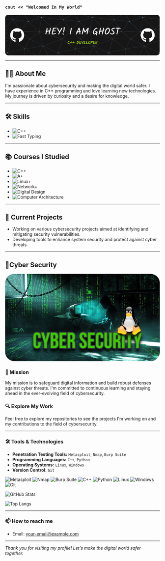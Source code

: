 
### `cout << "Welcomed In My World"`
![Header](./github-header-image.png)

---


## 🕵️‍♂️ About Me

I'm passionate about cybersecurity and making the digital world safer. I have experience in C++ programming and love learning new technologies. My journey is driven by curiosity and a desire for knowledge.

---

## 🛠️ Skills

- ![C++](https://img.shields.io/badge/C%2B%2B-50%25-blue)
- ![Fast Typing](https://img.shields.io/badge/Fast%20Typing-15%20words%20in%2013%20seconds-red)

---

## 📚 Courses I Studied

- ![C++](https://img.shields.io/badge/C%2B%2B-Done-brightgreen)
- ![A+](https://img.shields.io/badge/A%2B-Soon-orange)
- ![Linux+](https://img.shields.io/badge/Linux%2B-Soon-orange)
- ![Network+](https://img.shields.io/badge/Network%2B-Soon-orange)
- ![Digital Design](https://img.shields.io/badge/Digital_Design-Soon-orange)
- ![Computer Architecture](https://img.shields.io/badge/Computer_Architecture-Soon-orange)

---

## 💼 Current Projects

- Working on various cybersecurity projects aimed at identifying and mitigating security vulnerabilities.
- Developing tools to enhance system security and protect against cyber threats.


---

## 🔐Cyber Security

<div align="center">
  <img src="./FD830E17-2E2A-4A43-BF57-CEF65D97697A.jpeg" style="border-radius: 30px; max-width: 100%;" alt="Cybersecurity Image">
</div>

### 🚀 Mission

My mission is to safeguard digital information and build robust defenses against cyber threats. I'm committed to continuous learning and staying ahead in the ever-evolving field of cybersecurity.

### 🔍 Explore My Work

Feel free to explore my repositories to see the projects I'm working on and my contributions to the field of cybersecurity.

---

### 🛠️ Tools & Technologies

- **Penetration Testing Tools:** `Metasploit`, `Nmap`, `Burp Suite`
- **Programming Languages:** `C++`, `Python`
- **Operating Systems:** `Linux`, `Windows`
- **Version Control:** `Git`

![Metasploit](https://img.shields.io/badge/Metasploit-3DDC84?logo=Metasploit&logoColor=white) 
![Nmap](https://img.shields.io/badge/Nmap-00599C?logo=nmap&logoColor=white)
![Burp Suite](https://img.shields.io/badge/Burp_Suite-FF6C37?logo=Burp%20Suite&logoColor=white)
![C++](https://img.shields.io/badge/C++-00599C?logo=c%2B%2B&logoColor=white)
![Python](https://img.shields.io/badge/Python-3776AB?logo=python&logoColor=white)
![Linux](https://img.shields.io/badge/Linux-FCC624?logo=linux&logoColor=black)
![Windows](https://img.shields.io/badge/Windows-0078D6?logo=windows&logoColor=white)
![Git](https://img.shields.io/badge/Git-F05032?logo=git&logoColor=white)

![GitHub Stats](https://github-readme-stats.vercel.app/api?username=0xnedal&show_icons=true&theme=radical)

![Top Langs](https://github-readme-stats.vercel.app/api/top-langs/?username=0xnedal&layout=compact&theme=radical)

---

### 📫 How to reach me

- Email: your-email@example.com

---

*Thank you for visiting my profile! Let's make the digital world safer together.*